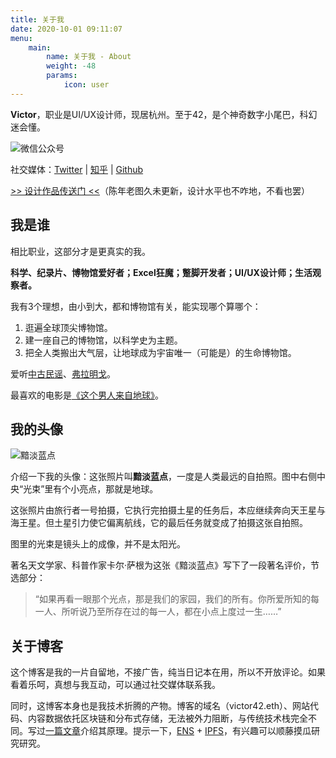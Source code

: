 ```yaml
---
title: 关于我
date: 2020-10-01 09:11:07
menu: 
    main:
        name: 关于我 - About
        weight: -48
        params:
            icon: user
---
```


**Victor**，职业是UI/UX设计师，现居杭州。至于42，是个神奇数字小尾巴，科幻迷会懂。

![微信公众号](https://cdn.victor42.work/assets/wechat_qr.png)

社交媒体：[Twitter](https://twitter.com/victor_cheng_42) | [知乎](https://www.zhihu.com/people/victor_42)  | [Github](https://github.com/greenzorro)

[>> 设计作品传送门 <<](https://www.behance.net/greenzorro)（陈年老图久未更新，设计水平也不咋地，不看也罢）

## 我是谁

相比职业，这部分才是更真实的我。

**科学、纪录片、博物馆爱好者；Excel狂魔；蹩脚开发者；UI/UX设计师；生活观察者。**

我有3个理想，由小到大，都和博物馆有关，能实现哪个算哪个：
1. 逛遍全球顶尖博物馆。
2. 建一座自己的博物馆，以科学史为主题。
3. 把全人类搬出大气层，让地球成为宇宙唯一（可能是）的生命博物馆。

爱听[中古民谣](https://music.163.com/#/playlist?id=364460491)、[弗拉明戈](https://music.163.com/#/playlist?id=321322809)。

最喜欢的电影是[《这个男人来自地球》](http://movie.douban.com/subject/2300586/)。

## 我的头像

![黯淡蓝点](https://cdn.victor42.work/assets/pale-blue-dot.jpg)

介绍一下我的头像：这张照片叫**黯淡蓝点**，一度是人类最远的自拍照。图中右侧中央“光束”里有个小亮点，那就是地球。

这张照片由旅行者一号拍摄，它执行完拍摄土星的任务后，本应继续奔向天王星与海王星。但土星引力使它偏离航线，它的最后任务就变成了拍摄这张自拍照。

图里的光束是镜头上的成像，并不是太阳光。

著名天文学家、科普作家卡尔·萨根为这张《黯淡蓝点》写下了一段著名评价，节选部分：

> “如果再看一眼那个光点，那是我们的家园，我们的所有。你所爱所知的每一人、所听说乃至所存在过的每一人，都在小点上度过一生……”

## 关于博客

这个博客是我的一片自留地，不接广告，纯当日记本在用，所以不开放评论。如果看着乐呵，真想与我互动，可以通过社交媒体联系我。

同时，这博客本身也是我技术折腾的产物。博客的域名（victor42.eth）、网站代码、内容数据依托区块链和分布式存储，无法被外力阻断，与传统技术栈完全不同。写过[一篇文章](/post/3608/)介绍其原理。提示一下，[ENS](https://ens.domains/) + [IPFS](https://ipfs.io/)，有兴趣可以顺藤摸瓜研究研究。
